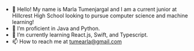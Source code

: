 - 👋 Hello! My name is Marla Tumenjargal and I am a current junior at Hillcrest High School looking to pursue computer science and machine learning!
- 👀 I’m proficient in Java and Python. 
- 🌱 I’m currently learning React.js, Swift, and Typescript.
- 📫 How to reach me at tumearla@gmail.com

<!---
marla-t/marla-t is a ✨ special ✨ repository because its `README.md` (this file) appears on your GitHub profile.
You can click the Preview link to take a look at your changes.
--->
